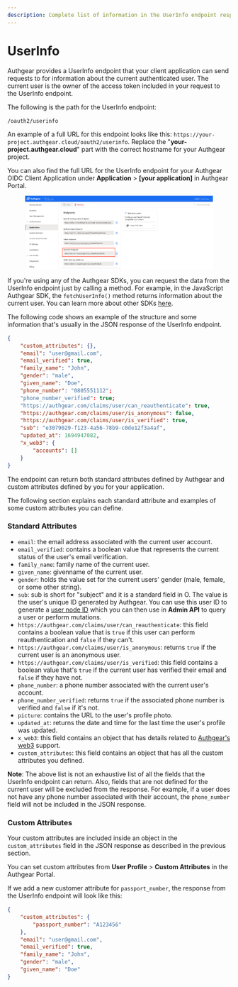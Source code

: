 ```yaml
---
description: Complete list of information in the UserInfo endpoint response.
---
```


# UserInfo

Authgear provides a UserInfo endpoint that your client application can send requests to for information about the current authenticated user. The current user is the owner of the access token included in your request to the UserInfo endpoint.

The following is the path for the UserInfo endpoint:

```
/oauth2/userinfo
```

An example of a full URL for this endpoint looks like this: `https://your-project.authgear.cloud/oauth2/userinfo`. Replace the "**your-project.authgear.cloud**" part with the correct hostname for your Authgear project.

You can also find the full URL for the UserInfo endpoint for your Authgear OIDC Client Application under **Application** > **\[your application]** in Authgear Portal.

<figure><img src="../../../.gitbook/assets/authgear-oidc-app-config-endpoint.png" alt=""><figcaption></figcaption></figure>

If you're using any of the Authgear SDKs, you can request the data from the UserInfo endpoint just by calling a method. For example, in the JavaScript Authgear SDK, the `fetchUserInfo()` method returns information about the current user. You can learn more about other SDKs [here](https://docs.authgear.com/get-started/native-mobile-app).

The following code shows an example of the structure and some information that's usually in the JSON response of the UserInfo endpoint.

```json
{
    "custom_attributes": {},
    "email": "user@gmail.com",
    "email_verified": true,
    "family_name": "John",
    "gender": "male",
    "given_name": "Doe",
    "phone_number": "0805551112";
    "phone_number_verified": true;
    "https://authgear.com/claims/user/can_reauthenticate": true,
    "https://authgear.com/claims/user/is_anonymous": false,
    "https://authgear.com/claims/user/is_verified": true,
    "sub": "e3079029-f123-4a56-78b9-c0de12f3a4af",
    "updated_at": 1694947082,
    "x_web3": {
        "accounts": []
    }
}
```

The endpoint can return both standard attributes defined by Authgear and custom attributes defined by you for your application.

The following section explains each standard attribute and examples of some custom attributes you can define.

### Standard Attributes

* `email`: the email address associated with the current user account.
* `email_verified`: contains a boolean value that represents the current status of the user's email verification.
* `family_name`: family name of the current user.
* `given_name`: givenname of the current user.
* `gender`: holds the value set for the current users' gender (male, female, or some other string).
* `sub`: sub is short for "subject" and it is a standard field in O. The value is the user's unique ID generated by Authgear. You can use this user ID to generate a [user node ID](https://docs.authgear.com/reference/apis/admin-api/node-id#1.-generate-id-for-user-node-type) which you can then use in **Admin API** to query a user or perform mutations.
* `https://authgear.com/claims/user/can_reauthenticate`: this field contains a boolean value that is `true` if this user can perform reauthentication and `false` if they can't.
* `https://authgear.com/claims/user/is_anonymous`: returns `true` if the current user is an anonymous user.
* `https://authgear.com/claims/user/is_verified`: this field contains a boolean value that's `true` if the current user has verified their email and `false` if they have not.
* `phone_number`: a phone number associated with the current user's account.
* `phone_number_verified`: returns `true` if the associated phone number is verified and `false` if it's not.
* `picture`: contains the URL to the user's profile photo.
* `updated_at`: returns the date and time for the last time the user's profile was updated.
* `x_web3`: this field contains an object that has details related to [Authgear's web3](https://docs.authgear.com/how-to-guide/authenticate/web3) support.
* `custom_attributes`: this field contains an object that has all the custom attributes you defined.

**Note**: The above list is not an exhaustive list of all the fields that the UserInfo endpoint can return. Also, fields that are not defined for the current user will be excluded from the response. For example, if a user does not have any phone number associated with their account, the `phone_number` field will not be included in the JSON response.

### Custom Attributes

Your custom attributes are included inside an object in the `custom_attributes` field in the JSON response as described in the previous section.

You can set custom attributes from **User Profile** > **Custom Attributes** in the Authgear Portal.

If we add a new customer attribute for `passport_number`, the response from the UserInfo endpoint will look like this:

```json
{
    "custom_attributes": {
        "passport_number": "A123456"
    },
    "email": "user@gmail.com",
    "email_verified": true,
    "family_name": "John",
    "gender": "male",
    "given_name": "Doe"
}
```

